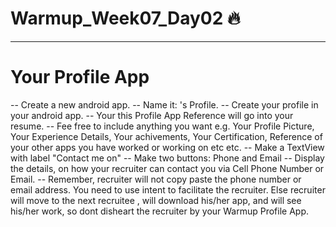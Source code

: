 # Warmup_Week07_Day02 🔥
---
# Your Profile App
-- Create a new android app.
-- Name it: <Your Name>'s Profile.
-- Create your profile in your android app.
-- Your this Profile App Reference will go into your resume.
-- Fee free to include anything you want e.g. Your Profile Picture, Your Experience Details, Your achivements, Your Certification, Reference of your other apps you have worked or working on etc etc.
-- Make a TextView with label "Contact me on"
-- Make two buttons: Phone and Email
-- Display the details, on how your recruiter can contact you via Cell Phone Number or Email.
-- Remember, recruiter will not copy paste the phone number or email address. You need to use intent to facilitate the recruiter. Else recruiter will move to the next recruitee , will download his/her app, and will see his/her work, so dont disheart the recruiter by your Warmup Profile App.

